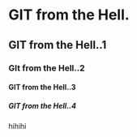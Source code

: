 # GIT from the Hell.
## GIT from the Hell..1
### GIt from the Hell..2
#### GIT from the Hell..3
##### GIT from the Hell..4
hihihi

